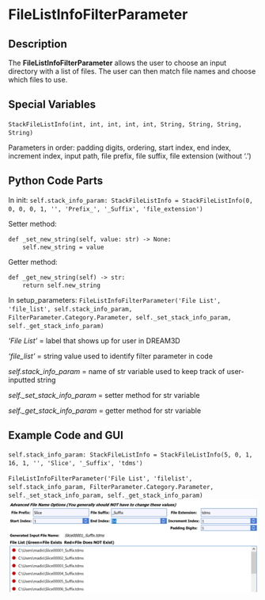 # FileListInfoFilterParameter

## Description

The **FileListInfoFilterParameter** allows the user to choose an input directory with a list of files. The user can then match file names and choose which files to use.

## Special Variables
`StackFileListInfo(int, int, int, int, int, String, String, String, String)`

Parameters in order: padding digits, ordering, start index, end index, increment index, input path, file prefix, file suffix, file extension (without ‘.’)


## Python Code Parts

In init: `self.stack_info_param: StackFileListInfo = StackFileListInfo(0, 0, 0, 0, 1, '', 'Prefix_', '_Suffix', 'file_extension')`

Setter method:
```
def _set_new_string(self, value: str) -> None:
	self.new_string = value
```
Getter method:
```
def _get_new_string(self) -> str:
	return self.new_string
```

In setup_parameters: `FileListInfoFilterParameter('File List', 'file_list', self.stack_info_param, FilterParameter.Category.Parameter, self._set_stack_info_param, self._get_stack_info_param)`

*'File List’* = label that shows up for user in DREAM3D

*‘file_list’* = string value used to identify filter parameter in code

*self.stack_info_param* = name of str variable used to keep track of user-inputted string

*self._set_stack_info_param* = setter method for str variable

*self._get_stack_info_param* = getter method for str variable

## Example Code and GUI
`self.stack_info_param: StackFileListInfo = StackFileListInfo(5, 0, 1, 16, 1, '', 'Slice', '_Suffix', 'tdms')`

`FileListInfoFilterParameter('File List', 'filelist', self.stack_info_param, FilterParameter.Category.Parameter, self._set_stack_info_param, self._get_stack_info_param)`
![file_list_gui](Images/file_list_gui.png)
